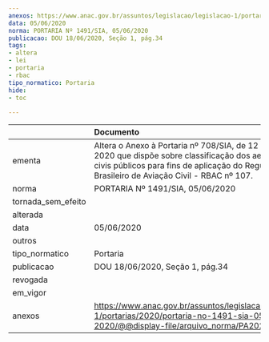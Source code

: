 ```yaml
---
anexos: https://www.anac.gov.br/assuntos/legislacao/legislacao-1/portarias/2020/portaria-no-1491-sia-05-06-2020/@@display-file/arquivo_norma/PA2020-1491.pdf
data: 05/06/2020
norma: PORTARIA Nº 1491/SIA, 05/06/2020
publicacao: DOU 18/06/2020, Seção 1, pág.34
tags:
- altera
- lei
- portaria
- rbac
tipo_normatico: Portaria
hide: 
- toc 
 
---
```


|                    | Documento                                                                                                                                                                                                  |
|:-------------------|:-----------------------------------------------------------------------------------------------------------------------------------------------------------------------------------------------------------|
| ementa             | Altera o Anexo à Portaria nº 708/SIA, de 12 de março de 2020 que dispõe sobre classificação dos aeródromos civis públicos para fins de aplicação do Regulamento Brasileiro de Aviação Civil - RBAC nº 107. |
| norma              | PORTARIA Nº 1491/SIA, 05/06/2020                                                                                                                                                                           |
| tornada_sem_efeito |                                                                                                                                                                                                            |
| alterada           |                                                                                                                                                                                                            |
| data               | 05/06/2020                                                                                                                                                                                                 |
| outros             |                                                                                                                                                                                                            |
| tipo_normatico     | Portaria                                                                                                                                                                                                   |
| publicacao         | DOU 18/06/2020, Seção 1, pág.34                                                                                                                                                                            |
| revogada           |                                                                                                                                                                                                            |
| em_vigor           |                                                                                                                                                                                                            |
| anexos             | https://www.anac.gov.br/assuntos/legislacao/legislacao-1/portarias/2020/portaria-no-1491-sia-05-06-2020/@@display-file/arquivo_norma/PA2020-1491.pdf                                                       |
